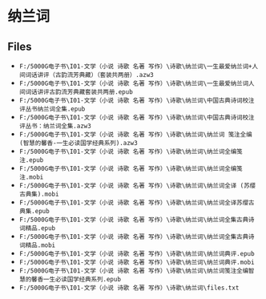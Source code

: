 # 纳兰词

## Files

- `F:/5000G电子书\I01-文学（小说 诗歌 名著 写作）\诗歌\纳兰词\一生最爱纳兰词+人间词话讲评（古韵流芳典藏）（套装共两册）.azw3`
- `F:/5000G电子书\I01-文学（小说 诗歌 名著 写作）\诗歌\纳兰词\一生最爱纳兰词人间词话讲评古韵流芳典藏套装共两册.epub`
- `F:/5000G电子书\I01-文学（小说 诗歌 名著 写作）\诗歌\纳兰词\中国古典诗词校注评丛书纳兰词全集.epub`
- `F:/5000G电子书\I01-文学（小说 诗歌 名著 写作）\诗歌\纳兰词\中国古典诗词校注评丛书：纳兰词全集.azw3`
- `F:/5000G电子书\I01-文学（小说 诗歌 名著 写作）\诗歌\纳兰词\纳兰词 笺注全编 (智慧的馨香-一生必读国学经典系列).azw3`
- `F:/5000G电子书\I01-文学（小说 诗歌 名著 写作）\诗歌\纳兰词\纳兰词全编笺注.epub`
- `F:/5000G电子书\I01-文学（小说 诗歌 名著 写作）\诗歌\纳兰词\纳兰词全编笺注.mobi`
- `F:/5000G电子书\I01-文学（小说 诗歌 名著 写作）\诗歌\纳兰词\纳兰词全译 (苏缨古典集).mobi`
- `F:/5000G电子书\I01-文学（小说 诗歌 名著 写作）\诗歌\纳兰词\纳兰词全译苏缨古典集.epub`
- `F:/5000G电子书\I01-文学（小说 诗歌 名著 写作）\诗歌\纳兰词\纳兰词全集古典诗词精品.epub`
- `F:/5000G电子书\I01-文学（小说 诗歌 名著 写作）\诗歌\纳兰词\纳兰词全集古典诗词精品.mobi`
- `F:/5000G电子书\I01-文学（小说 诗歌 名著 写作）\诗歌\纳兰词\纳兰词典评.epub`
- `F:/5000G电子书\I01-文学（小说 诗歌 名著 写作）\诗歌\纳兰词\纳兰词典评.mobi`
- `F:/5000G电子书\I01-文学（小说 诗歌 名著 写作）\诗歌\纳兰词\纳兰词笺注全编智慧的馨香一生必读国学经典系列.epub`
- `F:/5000G电子书\I01-文学（小说 诗歌 名著 写作）\诗歌\纳兰词\files.txt`
